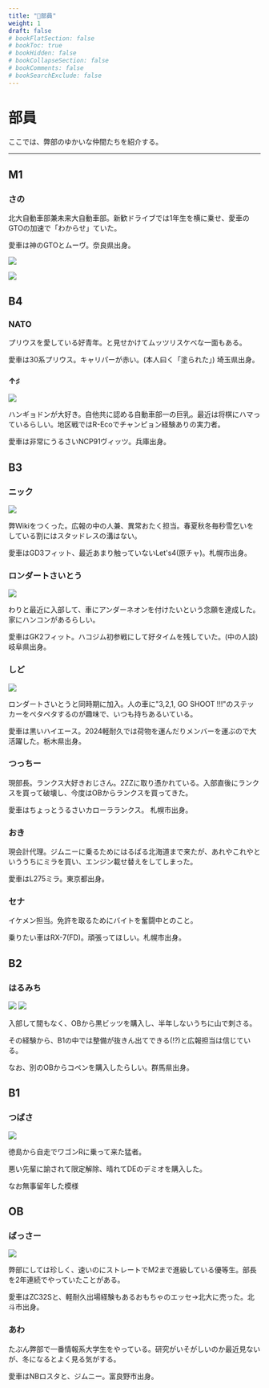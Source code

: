 ```yaml
---
title: "🧍部員"
weight: 1
draft: false
# bookFlatSection: false
# bookToc: true
# bookHidden: false
# bookCollapseSection: false
# bookComments: false
# bookSearchExclude: false
---
```


# 部員

ここでは、弊部のゆかいな仲間たちを紹介する。

---


## M1

### さの

北大自動車部兼未来大自動車部。新歓ドライブでは1年生を横に乗せ、愛車のGTOの加速で「わからせ」ていた。

愛車は神のGTOとムーヴ。奈良県出身。

![](gto.png)

![](move.png)

## B4

### NATO

プリウスを愛している好青年。と見せかけてムッツリスケベな一面もある。

愛車は30系プリウス。キャリパーが赤い。(本人曰く「塗られた」) 埼玉県出身。

### ↑♯

![](ncp91.jpg)

ハンギョドンが大好き。自他共に認める自動車部一の巨乳。最近は将棋にハマっているらしい。地区戦ではR-Ecoでチャンピョン経験ありの実力者。

愛車は非常にうるさいNCP91ヴィッツ。兵庫出身。

## B3

### ニック

![](fitgd3.png)

弊Wikiをつくった。広報の中の人兼、異常おたく担当。春夏秋冬毎秒雪乞いをしている割にはスタッドレスの溝はない。

愛車はGD3フィット、最近あまり触っていないLet's4(原チャ)。札幌市出身。

### ロンダートさいとう

![](fitgk2.png)

わりと最近に入部して、車にアンダーネオンを付けたいという念願を達成した。家にハンコンがあるらしい。

愛車はGK2フィット。ハコジム初参戦にして好タイムを残していた。(中の人談) 岐阜県出身。

### しど

![](hiace.jpg)

ロンダートさいとうと同時期に加入。人の車に"3,2,1, GO SHOOT !!!"のステッカーをペタペタするのが趣味で、いつも持ちあるいている。

愛車は黒いハイエース。2024軽耐久では荷物を運んだりメンバーを運ぶので大活躍した。栃木県出身。

### つっちー

現部長。ランクス大好きおじさん。2ZZに取り憑かれている。入部直後にランクスを買って破壊し、今度はOBからランクスを買ってきた。

愛車はちょっとうるさいカローラランクス。 札幌市出身。

### おき

現会計代理。ジムニーに乗るためにはるばる北海道まで来たが、あれやこれやといううちにミラを買い、エンジン載せ替えをしてしまった。

愛車はL275ミラ。東京都出身。

### セナ

イケメン担当。免許を取るためにバイトを奮闘中とのこと。

乗りたい車はRX-7(FD)。頑張ってほしい。札幌市出身。

## B2

### はるみち

![](kurovitz.jpg)
![](copen.jpg)

入部して間もなく、OBから黒ビッツを購入し、半年しないうちに山で刺さる。

その経験から、B1の中では整備が抜きん出てできる(!?)と広報担当は信じている。

なお、別のOBからコペンを購入したらしい。群馬県出身。

## B1

### つばさ

![](demio_red.jpg)

徳島から自走でワゴンRに乗って来た猛者。

悪い先輩に諭されて限定解除、晴れてDEのデミオを購入した。

なお無事留年した模様

## OB

### ばっさー

![](zc32s.jpg)

弊部にしては珍しく、速いのにストレートでM2まで進級している優等生。部長を2年連続でやっていたことがある。

愛車はZC32Sと、軽耐久出場経験もあるおもちゃのエッセ→北大に売った。北斗市出身。

### あわ

たぶん弊部で一番情報系大学生をやっている。研究がいそがしいのか最近見ないが、冬になるとよく見る気がする。

愛車はNBロスタと、ジムニー。富良野市出身。


